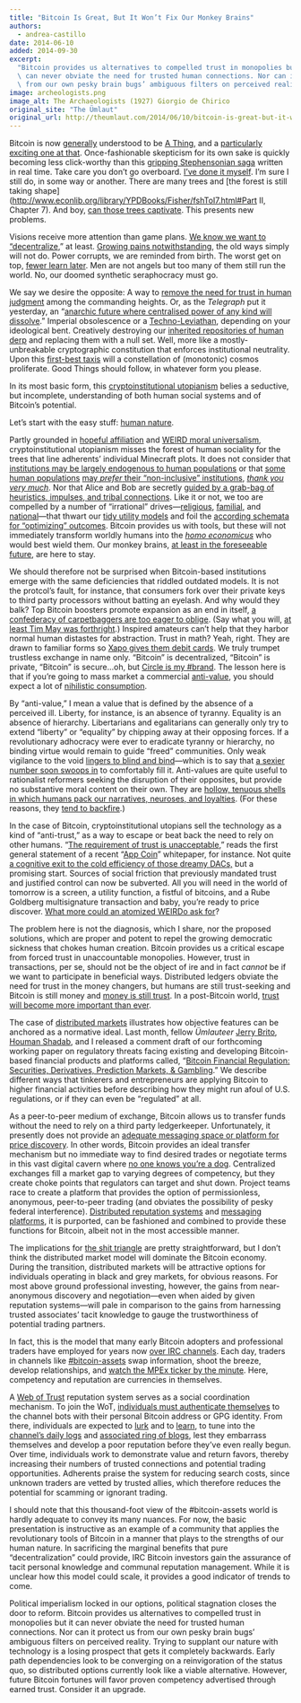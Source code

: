 ```yaml
---
title: "Bitcoin Is Great, But It Won’t Fix Our Monkey Brains"
authors:
  - andrea-castillo
date: 2014-06-10
added: 2014-09-30
excerpt:
  "Bitcoin provides us alternatives to compelled trust in monopolies but it\
  \ can never obviate the need for trusted human connections. Nor can it protect us\
  \ from our own pesky brain bugs’ ambiguous filters on perceived reality."
image: archeologists.png
image_alt: The Archaeologists (1927) Giorgio de Chirico
original_site: "The Ümlaut"
original_url: http://theumlaut.com/2014/06/10/bitcoin-is-great-but-it-wont-fix-our-monkey-brains/
---
```


Bitcoin is now [generally](http://unqualified-reservations.blogspot.com/2013/01/how-bitcoin-dies.html) understood to be [A Thing](http://trilema.com/2013/stage-n-bitcoin-exists/), and a [particularly exciting one at that](http://trilema.com/2014/the-idea-that-bitcoin-is-a-sovereign/). Once-fashionable skepticism for its own sake is quickly becoming less click-worthy than this [gripping Stephensonian saga](http://www.laurelzuckerman.com/2013/03/digital-currency-ten-years-before-bitcoin-neal-stephensons-cryptonomicon-.html) written in real time. Take care you don’t go overboard. [I’ve done it myself](http://theumlaut.com/2014/01/21/bitcoin-2-0-decentralized-corporations-derivatives-and-information-markets/). I’m sure I still do, in some way or another. There are many trees and [the forest is still taking shape](http://www.econlib.org/library/YPDBooks/Fisher/fshToI7.html#Part II, Chapter 7). And boy, [can those trees captivate](http://thecurioustask.tumblr.com/post/87898539429/for-instance). This presents new problems.

Visions receive more attention than game plans. [We know we want to “decentralize](http://bitcoinism.blogspot.com/2014/03/decentralized-applications-its-time-for.html),” at least. [Growing pains notwithstanding](http://theumlaut.com/2014/04/08/bitcoins-growing-pains/), the old ways simply will not do. Power corrupts, we are reminded from birth. The worst get on top, [fewer learn later](http://www.savageleft.com/poli/rts-ten.html). Men are not angels but too many of them still run the world. No, our doomed synthetic seraphocracy must go.

We say we desire the opposite: A way to [remove the need for trust in human judgment](http://www.thebitcoinsociety.org/content/bitcoin-beauty-trustless-transactions) among the commanding heights. Or, as the _Telegraph_ put it yesterday, an “[anarchic future where centralised power of any kind will dissolve](http://www.telegraph.co.uk/technology/news/10881213/The-coming-digital-anarchy.html).” Imperial obsolescence or a [Techno-Leviathan](http://www.e-ir.info/2014/06/01/visions-of-a-techno-leviathan-the-politics-of-the-bitcoin-blockchain/), depending on your ideological bent. Creatively destroying our [inherited repositories of human derp](http://proliberty.com/observer/20080703.htm) and replacing them with a null set. Well, more like a mostly-unbreakable cryptographic constitution that enforces institutional neutrality. Upon this [first-best taxis](http://mx.nthu.edu.tw/~cshwang/teaching-economics/econ3171/References/Hayek=Cosmos%20and%20Taxis.pdf) will a constellation of (monotonic) cosmos proliferate. Good Things should follow, in whatever form you please.

In its most basic form, this [cryptoinstitutional utopianism](http://www.telegraph.co.uk/technology/news/10881213/The-coming-digital-anarchy.html) belies a seductive, but incomplete, understanding of both human social systems and of Bitcoin’s potential.

Let’s start with the easy stuff: [human nature](/shelling-out/).

Partly grounded in [hopeful affiliation](http://marginalrevolution.com/marginalrevolution/2011/03/the-fallacy-of-mood-affiliation.html) and [WEIRD moral universalism](http://edge.org/conversation/a-new-science-of-morality-part-1), cryptoinstitutional utopianism misses the forest of human sociality for the trees that line adherents’ individual Minecraft plots. It does not consider that [institutions may be largely endogenous to human populations](http://www.jasoncollins.org/the-deep-roots-of-economic-development/) or that [some human populations](http://theumlaut.com/2013/05/14/clans-states-and-individual-liberty/) [may _prefer_ their “non-inclusive” institutions](http://billmoyers.com/content/jonathan-haidts-mind-opening-journey/), [_thank you very much_](http://theumlaut.com/2014/04/16/a-coup-not-an-exit/). Nor that Alice and Bob are secretly [guided by a grab-bag of heuristics, impulses, and tribal connections](http://www.amazon.com/Thinking-Fast-Slow-Daniel-Kahneman/dp/0374533555). Like it or not, we too are compelled by a number of “irrational” drives—[religious](http://theumlaut.com/2013/09/17/new-atheism-moral-orders-and-the-psychology-of-sanctity/), [familial](http://www.amazon.com/Social-Conquest-Earth-Edward-Wilson/dp/0871403633), and [national](http://theumlaut.com/2013/04/30/is-government-a-cultural-spandrel/)—that thwart our [tidy utility models](http://www.deirdremccloskey.com/docs/graham/maxU.pdf) and foil the [according schemata for “optimizing” outcomes](http://www.amazon.com/Seeing-like-State-Certain-Condition/dp/0300078153). Bitcoin provides us with tools, but these will not immediately transform worldly humans into the _[homo economicus](http://trilema.com/2014/a-complete-theory-of-economics/)_ who would best wield them. Our monkey brains, [at least in the foreseeable future](http://www.amazon.com/Troublesome-Inheritance-Genes-Human-History/dp/1594204462), are here to stay.

We should therefore not be surprised when Bitcoin-based institutions emerge with the same deficiencies that riddled outdated models. It is not the protcol’s fault, for instance, that consumers fork over their private keys to third party processors without batting an eyelash. And why would they balk? Top Bitcoin boosters promote expansion as an end in itself, [a confederacy of carpetbaggers are too eager to oblige](http://trilema.com/2014/the-psychology-of-the-bagholder/). (Say what you will, [at least Tim May was forthright](http://motherboard.vice.com/blog/whisteblowers-and-the-crypto-anarchist-underground-an-interview-with-andy-greenberg).) Inspired amateurs can’t help that they harbor normal human distastes for abstraction. Trust in math? Yeah, right. They are drawn to familiar forms so [Xapo gives them debit cards](http://techcrunch.com/2014/04/24/xapo-now-offers-the-first-credit-card-linked-to-your-bitcoin-wallet/). We truly trumpet trustless exchange in name only. “Bitcoin” is decentralized, “Bitcoin” is private, “Bitcoin” is secure…oh, but [Circle is my #brand](http://recode.net/2014/05/15/circle-launches-as-bitcoin-for-dummies-and-its-free/). The lesson here is that if you’re going to mass market a commercial [anti-value](https://www.youtube.com/watch?v=pjWQx2EIBg8), you should expect a lot of [nihilistic consumption](/mempool/bitcoin-killer-of-nietzschean-nihilism).

By “anti-value,” I mean a value that is defined by the absence of a perceived ill. Liberty, for instance, is an absence of tyranny. Equality is an absence of hierarchy. Libertarians and egalitarians can generally only try to extend “liberty” or “equality” by chipping away at their opposing forces. If a revolutionary adhocracy were ever to eradicate tyranny or hierarchy, no binding virtue would remain to guide “freed” communities. Only weak vigilance to the void [lingers to blind and bind](https://www.youtube.com/watch?v=Mx0pjQb71-I)—which is to say that [a sexier number soon swoops in](http://www.independent.org/pdf/tir/tir_08_3_1_holcombe.pdf) to comfortably fill it. Anti-values are quite useful to rationalist reformers seeking the disruption of their opposites, but provide no substantive moral content on their own. They are [hollow, tenuous shells in which humans pack our narratives, neuroses, and loyalties](http://www.amazon.com/The-Righteous-Mind-Politics-Religion/dp/0307377903). (For these reasons, they [tend to backfire](http://www2.hn.psu.edu/faculty/jmanis/carlyle/tc_fr_full.pdf).)

In the case of Bitcoin, cryptoinstitutional utopians sell the technology as a kind of “anti-trust,” as a way to escape or beat back the need to rely on other humans. “[The requirement of trust is unacceptable](https://github.com/DavidJohnstonCEO/TheValueofAppCoins),” reads the first general statement of a recent “[App Coin](/mempool/appcoins-are-snake-oil)” whitepaper, for instance. Not quite [a cognitive exit to the cold efficiency of those dreamy DACs,](http://bitcoinmagazine.com/7050/bootstrapping-a-decentralized-autonomous-corporation-part-i/) but a promising start. Sources of social friction that previously mandated trust and justified control can now be subverted. All you will need in the world of tomorrow is a screen, a utility function, a fistful of bitcoins, and a Rube Goldberg multisignature transaction and baby, you’re ready to price discover. [What more could an atomized WEIRDo ask for](http://evankozierachi.com/uploads/The_Use_of_Knowledge_in_Society_-_Hayek.pdf)?

The problem here is not the diagnosis, which I share, nor the proposed solutions, which are proper and potent to repel the growing democratic sickness that chokes human creation. Bitcoin provides us a critical escape from forced trust in unaccountable monopolies. However, trust in transactions, per se, should not be the object of ire and in fact _cannot_ be if we want to participate in beneficial ways. Distributed ledgers obviate the need for trust in the money changers, but humans are still trust-seeking and Bitcoin is still money and [money is still trust](/shelling-out/). In a post-Bitcoin world, [trust will become more important than ever](http://trilema.com/2014/what-the-wot-is-for-how-it-works-and-how-to-use-it/).

The case of [distributed markets](http://trilema.com/2013/why-i-nixed-p2p-colored-coins-and-all-that-jazz/) illustrates how objective features can be anchored as a normative ideal. Last month, fellow _Ümlauteer_ [Jerry Brito](http://jerrybrito.com/), [Houman Shadab](http://www.nyls.edu/faculty/faculty-profiles/faculty_profiles/houman_shadab/), and I released a comment draft of our forthcoming working paper on regulatory threats facing existing and developing Bitcoin-based financial products and platforms called, “[Bitcoin Financial Regulation: Securities, Derivatives, Prediction Markets, & Gambling](http://papers.ssrn.com/sol3/papers.cfm?abstract_id=2423461).” We describe different ways that tinkerers and entrepreneurs are applying Bitcoin to higher financial activities before describing how they might run afoul of U.S. regulations, or if they can even be “regulated” at all.

As a peer-to-peer medium of exchange, Bitcoin allows us to transfer funds without the need to rely on a third party ledgerkeeper. Unfortunately, it presently does not provide an [adequate messaging space or platform for price discovery](http://trilema.com/2014/a-complete-theory-of-economics/). In other words, Bitcoin provides an ideal transfer mechanism but no immediate way to find desired trades or negotiate terms in this vast digital cavern where [no one knows you’re a dog](http://upload.wikimedia.org/wikipedia/en/f/f8/Internet_dog.jpg). Centralized exchanges fill a market gap to varying degrees of competency, but they create choke points that regulators can target and shut down. Project teams race to create a platform that provides the option of permissionless, anonymous, peer-to-peer trading (and obviates the possibility of pesky federal interference). [Distributed reputation systems](https://github.com/goshakkk/decentralized-anonymous-marketplace-concept/issues/11) and [messaging platforms](http://linuxaria.com/recensioni/bitmessage-encrypted-messaging-bitcoin-style), it is purported, can be fashioned and combined to provide these functions for Bitcoin, albeit not in the most accessible manner.

The implications for [the shit triangle](http://thecurioustask.tumblr.com/post/88277407744/the-shit-triangle) are pretty straightforward, but I don’t think the distributed market model will dominate the Bitcoin economy. During the transition, distributed markets will be attractive options for individuals operating in black and grey markets, for obvious reasons. For most above ground professional investing, however, the gains from near-anonymous discovery and negotiation—even when aided by given reputation systems—will pale in comparison to the gains from harnessing trusted associates’ tacit knowledge to gauge the trustworthiness of potential trading partners.

In fact, this is the model that many early Bitcoin adopters and professional traders have employed for years now [over IRC channels](https://en.bitcoin.it/wiki/IRC_channels). Each day, traders in channels like [#bitcoin-assets](http://webchat.freenode.net/?channels=bitcoin-assets) swap information, shoot the breeze, develop relationships, and [watch the MPEx ticker by the minute](http://mpex.co/). Here, competency and reputation are currencies in themselves.

A [Web of Trust](http://wiki.bitcoin-otc.com/wiki/OTC_Rating_System) reputation system serves as a social coordination mechanism. To join the WoT, [individuals must authenticate themselves](http://cascadianhacker.com/blog/2014/04/11_bitcoin-assets-new-wot-and-voice-model.html) to the channel bots with their personal Bitcoin address or GPG identity. From there, individuals are expected to [lurk](http://contravex.com/2014/03/17/irc-yeshiva/) and to [learn](http://trilema.com/2013/youre-gonna-have-to-learn-that-variety-speak/), to tune into the [channel’s daily logs](http://log.bitcoin-assets.com/) and [associated ring of blogs](http://blogs.bitcoin-assets.com/), lest they embarrass themselves and develop a poor reputation before they’ve even really begun. Over time, individuals work to demonstrate value and return favors, thereby increasing their numbers of trusted connections and potential trading opportunities. Adherents praise the system for reducing search costs, since unknown traders are vetted by trusted allies, which therefore reduces the potential for scamming or ignorant trading.

I should note that this thousand-foot view of the #bitcoin-assets world is hardly adequate to convey its many nuances. For now, the basic presentation is instructive as an example of a community that applies the revolutionary tools of Bitcoin in a manner that plays to the strengths of our human nature. In sacrificing the marginal benefits that pure “decentralization” could provide, IRC Bitcoin investors gain the assurance of tacit personal knowledge and communal reputation management. While it is unclear how this model could scale, it provides a good indicator of trends to come.

Political imperialism locked in our options, political stagnation closes the door to reform. Bitcoin provides us alternatives to compelled trust in monopolies but it can never obviate the need for trusted human connections. Nor can it protect us from our own pesky brain bugs’ ambiguous filters on perceived reality. Trying to supplant our nature with technology is a losing prospect that gets it completely backwards. Early path dependencies look to be converging on a reinvigoration of the status quo, so distributed options currently look like a viable alternative. However, future Bitcoin fortunes will favor proven competency advertised through earned trust. Consider it an upgrade.
